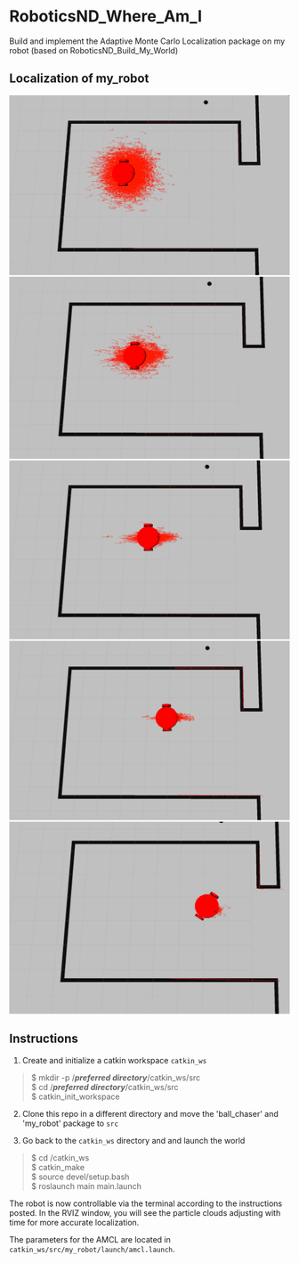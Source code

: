 # RoboticsND_Where_Am_I
Build and implement the Adaptive Monte Carlo Localization package on my robot (based on RoboticsND_Build_My_World)

## Localization of my_robot
<img src="Pictures/t0.PNG">
<img src="Pictures/t1.png">
<img src="Pictures/t2.png">
<img src="Pictures/t3.png">
<img src="Pictures/t4.png">

## Instructions

1. Create and initialize a catkin workspace `catkin_ws`
> $ mkdir -p /***preferred directory***/catkin_ws/src  
> $ cd /***preferred directory***/catkin_ws/src  
> $ catkin_init_workspace  

2. Clone this repo in a different directory and move the 'ball_chaser' and 'my_robot' package to `src`

3. Go back to the `catkin_ws` directory and and launch the world
> $ cd /catkin_ws  
> $ catkin_make  
> $ source devel/setup.bash  
> $ roslaunch main main.launch  

The robot is now controllable via the terminal according to the instructions posted. In the RVIZ window, you will see the particle clouds adjusting with time for more accurate localization.

The parameters for the AMCL are located in `catkin_ws/src/my_robot/launch/amcl.launch`.
